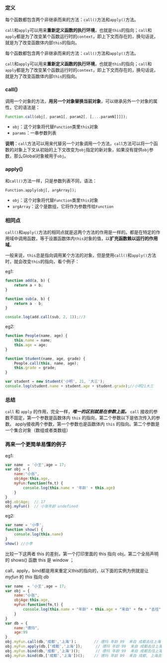 ###  定义

每个函数都包含两个非继承而来的方法：`call()`方法和`apply()`方法。

 `call`和`apply`可以用来**重新定义函数的执行环境**，也就是`this`的指向；`call`和`apply`都是为了改变某个函数运行时的`context`，即上下文而存在的，换句话说，就是为了改变函数体内部`this`的指向。

每个函数都包含两个非继承而来的方法：`call()`方法和`apply()`方法。

 `call`和`apply`可以用来**重新定义函数的执行环境**，也就是`this`的指向；`call`和`apply`都是为了改变某个函数运行时的`context`，即上下文而存在的，换句话说，就是为了改变函数体内部`this`的指向。

### call()

调用一个对象的方法，**用另一个对象替换当前对象**，可以继承另外一个对象的属性，它的语法是：

```js
Function.call(obj[, param1[, param2[, [,...paramN]]]]);
```

- `obj`：这个对象将代替`Function`类里`this`对象
- `params`：一串参数列表

**说明**：`call`方法可以用来代替另一个对象调用一个方法，`call`方法可以将一个函数的对象上下文从初始的上下文改变为`obj`指定的新对象，如果没有提供`obj`参数，那么Global对象被用于`obj`。

### apply()

和`call()`方法一样，只是参数列表不同，语法：

```
Function.apply(obj[, argArray]);
```

- `obj`：这个对象将代替`Function`类里`this`对象
- `argArray`：这个是数组，它将作为参数传给`Function`

### 相同点

`call()`和`apply()`方法的相同点就是这两个方法的作用是一样的。都是在特定的作用域中调用函数，等于设置函数体内`this`对象的值，以**扩充函数赖以运行的作用域**。

一般来说，`this`总是指向调用某个方法的对象，但是使用`call()`和`apply()`方法时，就会改变`this`的指向，看个例子：

eg1:

```js
function add(a, b) {
    return a + b;
}

function sub(a, b) {
    return a - b;
}

console.log(add.call(sub, 2, 1));//3
```



eg2:

```js
function People(name, age) {
    this.name = name;
    this.age = age;
}

function Student(name, age, grade) {
    People.call(this, name, age);
    this.grade = grade;
}

var student = new Student('小明', 21, '大三');
console.log(student.name + student.age + student.grade);//小明21大三
```

### 总结

`call` 和 `apply` 的作用，完全一样，***唯一的区别就是在参数上面。***
`call` 接收的参数不固定，第一个参数是函数体内 `this` 的指向，第二个参数以下是依次传入的参数。
apply接收两个参数，第一个参数也是函数体内 `this` 的指向。第二个参数是一个集合对象（数组或者类数组）

### 再来一个更简单易懂的例子

eg1:

```js
var name  = '小王',age = 17;
var obj = {
    name:"小张",
    objAge:this.age,
    myFun:function(fm,t) {
       	console.log(this.name + '年龄' + this.age)
    }
}
obj.objAge;  // 17
obj.myFun()  // 小张年龄 undefined
```

eg2:

```js
var name = '小李',
function show() {
    console.log(this.name)
}
show() //小李
```

比较一下这两者 this 的差别，第一个打印里面的 this 指向 obj，第二个全局声明的 shows() 函数 this 是 window ；

call，apply，bind都是用来重定义this的指向的，以下面的实例为例就是让 *myfun* 的 *this* 指向 *db* 

```js
var name  = '小王',age = 17;
var obj = {
    name:"小张",
    objAge:this.age,
    myFun:function(fm,t) {
        console.log(this.name + "年龄" + this.age + "来自" + fm + "去往" + t)
    }
}
var db = {
    name:"德玛",
    age:99
}
obj.myFun.call(db,'成都','上海')；　　　　 // 德玛 年龄 99  来自 成都去往上海
obj.myFun.apply(db,['成都','上海']);      // 德玛 年龄 99  来自 成都去往上海  
obj.myFun.bind(db,'成都','上海')();       // 德玛 年龄 99  来自 成都去往上海
obj.myFun.bind(db,['成都','上海'])();　　 // 德玛 年龄 99  来自 成都, 上海去往 undefined
```



